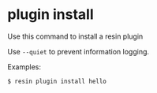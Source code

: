 # plugin install <name>

Use this command to install a resin plugin

Use `--quiet` to prevent information logging.

Examples:

	$ resin plugin install hello
